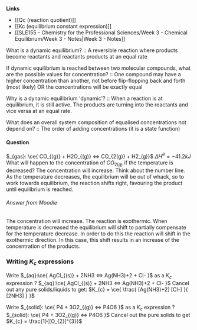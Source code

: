 **Links**
- [[Qc (reaction quotient)]]
- [[Kc (equilibrium constant expression)]]
- [[SLE155 - Chemistry for the Professional Sciences/Week 3 - Chemical Equilibrium/Week 3 - Notes|Week 3 - Notes]]

What is a dynamic equilibrium? :: A reversible reaction where products become reactants and reactants products at an equal rate

If dynamic equilibrium is reached between two molecular compounds, what are the possible values for concentration? :: One compound may have a higher concentration than another, not before flip-flopping back and forth (most likely) OR the concentrations will be exactly equal

Why is a dynamic equilibrium 'dynamic'? :: When a reaction is at equilibrium, it is still active. The products are turning into the reactants and vice versa at an equal rate.

What does an overall system composition of equalised concentrations not depend on? :: The order of adding concentrations (it is a state function)

#### Question
$_{gas}: \ce{ CO_{(g)} + H2O_{(g)} <=> CO_{2(g)} + H2_(g)}$
$\Delta H^{\theta} = -41.2kJ$
What will happen to the concentration of $CO_{2 (g)}$ if the temperature is decreased?
The concentration will increase.
Think about the number line. As the temperature decreases, the equilibrium will be out of whack, so to work towards equilibrium, the reaction shifts right, favouring the product until equilibrium is reached. 
###### Answer from Moodle
The concentration will increase.
The reaction is exothermic. When temperature is decreased the equilibrium will shift to partially compensate for the temperature decrease. In order to do this the reaction will shift in the exothermic direction. In this case, this shift results in an increase of the concentration of the products.






### Writing $K_{c}$ expressions
Write $_{aq}:\ce{ AgCl_{(s)} + 2NH3 <=> Ag(NH3)+2 + Cl- }$ as a $K_{c}$ expression
?
$_{aq}:\ce{ AgCl_{(s)} + 2NH3 <=> Ag(NH3)+2 + Cl- }$
Cancel out any pure solids/liquids to get:
$K_{c} = \ce{ \frac{ [Ag(NH3)+2] [Cl-] }{ [2NH3] } }$

Write $_{solid}: \ce{ P4 + 3O2_{(g)} <=> P4O6 }$ as a $K_{c}$ expression
?
$_{solid}: \ce{ P4 + 3O2_{(g)} <=> P4O6 }$
Cancel out the pure solids to get
$K_{c} = \frac{1}{[O_{2}]^{3}}$
